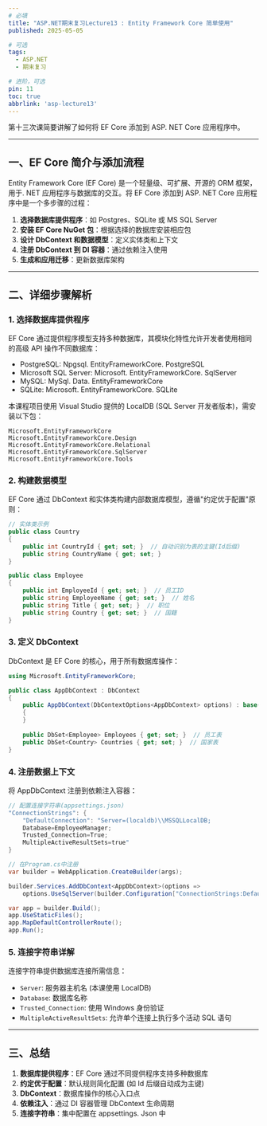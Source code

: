 ```yaml
---
# 必填
title: "ASP.NET期末复习Lecture13 : Entity Framework Core 简单使用"
published: 2025-05-05

# 可选
tags:
  - ASP.NET 
  - 期末复习

# 进阶，可选
pin: 11
toc: true
abbrlink: 'asp-lecture13'
---
```


第十三次课简要讲解了如何将 EF Core 添加到 ASP. NET Core 应用程序中。

---
## 一、EF Core 简介与添加流程

Entity Framework Core (EF Core) 是一个轻量级、可扩展、开源的 ORM 框架，用于. NET 应用程序与数据库的交互。将 EF Core 添加到 ASP. NET Core 应用程序中是一个多步骤的过程：

1. **选择数据库提供程序**：如 Postgres、SQLite 或 MS SQL Server
2. **安装 EF Core NuGet 包**：根据选择的数据库安装相应包
3. **设计 DbContext 和数据模型**：定义实体类和上下文
4. **注册 DbContext 到 DI 容器**：通过依赖注入使用
5. **生成和应用迁移**：更新数据库架构

---
## 二、详细步骤解析

### 1. 选择数据库提供程序

EF Core 通过提供程序模型支持多种数据库，其模块化特性允许开发者使用相同的高级 API 操作不同数据库：

- PostgreSQL: Npgsql. EntityFrameworkCore. PostgreSQL
- Microsoft SQL Server: Microsoft. EntityFrameworkCore. SqlServer
- MySQL: MySql. Data. EntityFrameworkCore
- SQLite: Microsoft. EntityFrameworkCore. SQLite

本课程项目使用 Visual Studio 提供的 LocalDB (SQL Server 开发者版本)，需安装以下包：
```
Microsoft.EntityFrameworkCore
Microsoft.EntityFrameworkCore.Design
Microsoft.EntityFrameworkCore.Relational
Microsoft.EntityFrameworkCore.SqlServer
Microsoft.EntityFrameworkCore.Tools
```

### 2. 构建数据模型

EF Core 通过 DbContext 和实体类构建内部数据库模型，遵循"约定优于配置"原则：

```csharp
// 实体类示例
public class Country
{
    public int CountryId { get; set; }  // 自动识别为表的主键(Id后缀)
    public string CountryName { get; set; }
}

public class Employee
{
    public int EmployeeId { get; set; }  // 员工ID
    public string EmployeeName { get; set; }  // 姓名
    public string Title { get; set; }  // 职位
    public string Country { get; set; }  // 国籍
}
```

### 3. 定义 DbContext

DbContext 是 EF Core 的核心，用于所有数据库操作：

```csharp
using Microsoft.EntityFrameworkCore;

public class AppDbContext : DbContext
{
    public AppDbContext(DbContextOptions<AppDbContext> options) : base(options)
    {
    }
    
    public DbSet<Employee> Employees { get; set; }  // 员工表
    public DbSet<Country> Countries { get; set; }  // 国家表
}
```

### 4. 注册数据上下文

将 AppDbContext 注册到依赖注入容器：

```csharp
// 配置连接字符串(appsettings.json)
"ConnectionStrings": {
    "DefaultConnection": "Server=(localdb)\\MSSQLLocalDB;
    Database=EmployeeManager;
    Trusted_Connection=True;
    MultipleActiveResultSets=true"
}

// 在Program.cs中注册
var builder = WebApplication.CreateBuilder(args);

builder.Services.AddDbContext<AppDbContext>(options => 
    options.UseSqlServer(builder.Configuration["ConnectionStrings:DefaultConnection"]));

var app = builder.Build();
app.UseStaticFiles();
app.MapDefaultControllerRoute();
app.Run();
```

### 5. 连接字符串详解

连接字符串提供数据库连接所需信息：
- `Server`: 服务器主机名 (本课使用 LocalDB)
- `Database`: 数据库名称
- `Trusted_Connection`: 使用 Windows 身份验证
- `MultipleActiveResultSets`: 允许单个连接上执行多个活动 SQL 语句

---
## 三、总结

1. **数据库提供程序**：EF Core 通过不同提供程序支持多种数据库
2. **约定优于配置**：默认规则简化配置 (如 Id 后缀自动成为主键)
3. **DbContext**：数据库操作的核心入口点
4. **依赖注入**：通过 DI 容器管理 DbContext 生命周期
5. **连接字符串**：集中配置在 appsettings. Json 中
